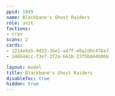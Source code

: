 ```yaml
---
ppid: 1849
name: Blackbane's Ghost Raiders
role: unit
factions:
- cryx
scans: 2
cards:
- 1214e8a5-9d33-36e2-a47f-e8a2dbc47ba7
- 146b44cc-f3ef-3f2a-b61b-23f5bd44b06b

layout: model
title: Blackbane's Ghost Raiders
disableToc: true
hidden: true
---
```

